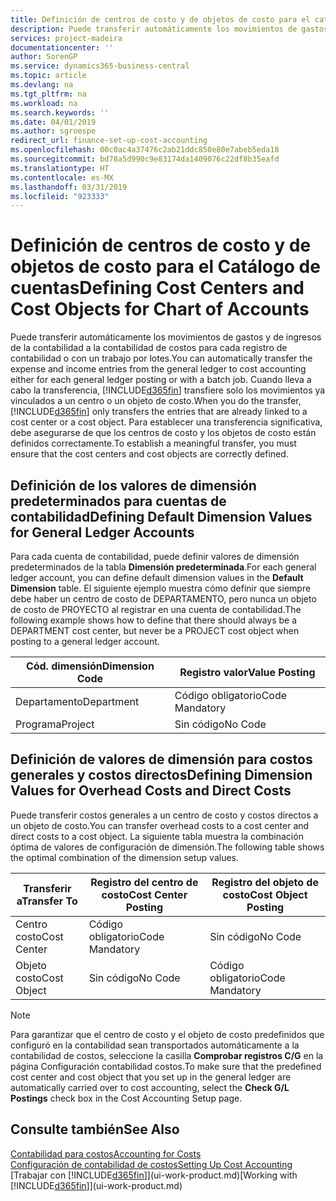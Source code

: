 ```yaml
---
title: Definición de centros de costo y de objetos de costo para el catálogo de cuentas | Documentos de Microsoft
description: Puede transferir automáticamente los movimientos de gastos y de ingresos de la contabilidad a la contabilidad de costos para cada registro de contabilidad o con un trabajo por lotes. Cuando lleva a cabo la transferencia, el sistema transfiere solo los movimientos ya vinculados a un centro o un objeto de costo. Para establecer una transferencia significativa, debe asegurarse de que los centros de costo y los objetos de costo están definidos correctamente.
services: project-madeira
documentationcenter: ''
author: SorenGP
ms.service: dynamics365-business-central
ms.topic: article
ms.devlang: na
ms.tgt_pltfrm: na
ms.workload: na
ms.search.keywords: ''
ms.date: 04/01/2019
ms.author: sgroespe
redirect_url: finance-set-up-cost-accounting
ms.openlocfilehash: 00c0ac4a37476c2ab21ddc850e80e7abeb5eda18
ms.sourcegitcommit: bd78a5d990c9e83174da1409076c22df8b35eafd
ms.translationtype: HT
ms.contentlocale: es-MX
ms.lasthandoff: 03/31/2019
ms.locfileid: "923333"
---
```

# <a name="defining-cost-centers-and-cost-objects-for-chart-of-accounts"></a><span data-ttu-id="b9ac5-105">Definición de centros de costo y de objetos de costo para el Catálogo de cuentas</span><span class="sxs-lookup"><span data-stu-id="b9ac5-105">Defining Cost Centers and Cost Objects for Chart of Accounts</span></span>
<span data-ttu-id="b9ac5-106">Puede transferir automáticamente los movimientos de gastos y de ingresos de la contabilidad a la contabilidad de costos para cada registro de contabilidad o con un trabajo por lotes.</span><span class="sxs-lookup"><span data-stu-id="b9ac5-106">You can automatically transfer the expense and income entries from the general ledger to cost accounting either for each general ledger posting or with a batch job.</span></span> <span data-ttu-id="b9ac5-107">Cuando lleva a cabo la transferencia, [!INCLUDE[d365fin](includes/d365fin_md.md)] transfiere solo los movimientos ya vinculados a un centro o un objeto de costo.</span><span class="sxs-lookup"><span data-stu-id="b9ac5-107">When you do the transfer, [!INCLUDE[d365fin](includes/d365fin_md.md)] only transfers the entries that are already linked to a cost center or a cost object.</span></span> <span data-ttu-id="b9ac5-108">Para establecer una transferencia significativa, debe asegurarse de que los centros de costo y los objetos de costo están definidos correctamente.</span><span class="sxs-lookup"><span data-stu-id="b9ac5-108">To establish a meaningful transfer, you must ensure that the cost centers and cost objects are correctly defined.</span></span>  

## <a name="defining-default-dimension-values-for-general-ledger-accounts"></a><span data-ttu-id="b9ac5-109">Definición de los valores de dimensión predeterminados para cuentas de contabilidad</span><span class="sxs-lookup"><span data-stu-id="b9ac5-109">Defining Default Dimension Values for General Ledger Accounts</span></span>  
<span data-ttu-id="b9ac5-110">Para cada cuenta de contabilidad, puede definir valores de dimensión predeterminados de la tabla **Dimensión predeterminada**.</span><span class="sxs-lookup"><span data-stu-id="b9ac5-110">For each general ledger account, you can define default dimension values in the **Default Dimension** table.</span></span> <span data-ttu-id="b9ac5-111">El siguiente ejemplo muestra cómo definir que siempre debe haber un centro de costo de DEPARTAMENTO, pero nunca un objeto de costo de PROYECTO al registrar en una cuenta de contabilidad.</span><span class="sxs-lookup"><span data-stu-id="b9ac5-111">The following example shows how to define that there should always be a DEPARTMENT cost center, but never be a PROJECT cost object when posting to a general ledger account.</span></span>  

|<span data-ttu-id="b9ac5-112">**Cód. dimensión**</span><span class="sxs-lookup"><span data-stu-id="b9ac5-112">**Dimension Code**</span></span>|<span data-ttu-id="b9ac5-113">**Registro valor**</span><span class="sxs-lookup"><span data-stu-id="b9ac5-113">**Value Posting**</span></span>|  
|------------------------------------------|-----------------------------------------|  
|<span data-ttu-id="b9ac5-114">Departamento</span><span class="sxs-lookup"><span data-stu-id="b9ac5-114">Department</span></span>|<span data-ttu-id="b9ac5-115">Código obligatorio</span><span class="sxs-lookup"><span data-stu-id="b9ac5-115">Code Mandatory</span></span>|  
|<span data-ttu-id="b9ac5-116">Programa</span><span class="sxs-lookup"><span data-stu-id="b9ac5-116">Project</span></span>|<span data-ttu-id="b9ac5-117">Sin código</span><span class="sxs-lookup"><span data-stu-id="b9ac5-117">No Code</span></span>|  

## <a name="defining-dimension-values-for-overhead-costs-and-direct-costs"></a><span data-ttu-id="b9ac5-118">Definición de valores de dimensión para costos generales y costos directos</span><span class="sxs-lookup"><span data-stu-id="b9ac5-118">Defining Dimension Values for Overhead Costs and Direct Costs</span></span>  
 <span data-ttu-id="b9ac5-119">Puede transferir costos generales a un centro de costo y costos directos a un objeto de costo.</span><span class="sxs-lookup"><span data-stu-id="b9ac5-119">You can transfer overhead costs to a cost center and direct costs to a cost object.</span></span> <span data-ttu-id="b9ac5-120">La siguiente tabla muestra la combinación óptima de valores de configuración de dimensión.</span><span class="sxs-lookup"><span data-stu-id="b9ac5-120">The following table shows the optimal combination of the dimension setup values.</span></span>  

|<span data-ttu-id="b9ac5-121">Transferir a</span><span class="sxs-lookup"><span data-stu-id="b9ac5-121">Transfer To</span></span>|<span data-ttu-id="b9ac5-122">Registro del centro de costo</span><span class="sxs-lookup"><span data-stu-id="b9ac5-122">Cost Center Posting</span></span>|<span data-ttu-id="b9ac5-123">Registro del objeto de costo</span><span class="sxs-lookup"><span data-stu-id="b9ac5-123">Cost Object Posting</span></span>|  
|-----------------|-------------------------|-------------------------|  
|<span data-ttu-id="b9ac5-124">Centro costo</span><span class="sxs-lookup"><span data-stu-id="b9ac5-124">Cost Center</span></span>|<span data-ttu-id="b9ac5-125">Código obligatorio</span><span class="sxs-lookup"><span data-stu-id="b9ac5-125">Code Mandatory</span></span>|<span data-ttu-id="b9ac5-126">Sin código</span><span class="sxs-lookup"><span data-stu-id="b9ac5-126">No Code</span></span>|  
|<span data-ttu-id="b9ac5-127">Objeto costo</span><span class="sxs-lookup"><span data-stu-id="b9ac5-127">Cost Object</span></span>|<span data-ttu-id="b9ac5-128">Sin código</span><span class="sxs-lookup"><span data-stu-id="b9ac5-128">No Code</span></span>|<span data-ttu-id="b9ac5-129">Código obligatorio</span><span class="sxs-lookup"><span data-stu-id="b9ac5-129">Code Mandatory</span></span>|  

> [!NOTE]  
>  <span data-ttu-id="b9ac5-130">Para garantizar que el centro de costo y el objeto de costo predefinidos que configuró en la contabilidad sean transportados automáticamente a la contabilidad de costos, seleccione la casilla **Comprobar registros C/G** en la página Configuración contabilidad costos.</span><span class="sxs-lookup"><span data-stu-id="b9ac5-130">To make sure that the predefined cost center and cost object that you set up in the general ledger are automatically carried over to cost accounting, select the **Check G/L Postings** check box in the Cost Accounting Setup page.</span></span>  

## <a name="see-also"></a><span data-ttu-id="b9ac5-131">Consulte también</span><span class="sxs-lookup"><span data-stu-id="b9ac5-131">See Also</span></span>  
[<span data-ttu-id="b9ac5-132">Contabilidad para costos</span><span class="sxs-lookup"><span data-stu-id="b9ac5-132">Accounting for Costs</span></span>](finance-manage-cost-accounting.md)  
[<span data-ttu-id="b9ac5-133">Configuración de contabilidad de costos</span><span class="sxs-lookup"><span data-stu-id="b9ac5-133">Setting Up Cost Accounting</span></span>](finance-set-up-cost-accounting.md)  
<span data-ttu-id="b9ac5-134">[Trabajar con [!INCLUDE[d365fin](includes/d365fin_md.md)]](ui-work-product.md)</span><span class="sxs-lookup"><span data-stu-id="b9ac5-134">[Working with [!INCLUDE[d365fin](includes/d365fin_md.md)]](ui-work-product.md)</span></span>
